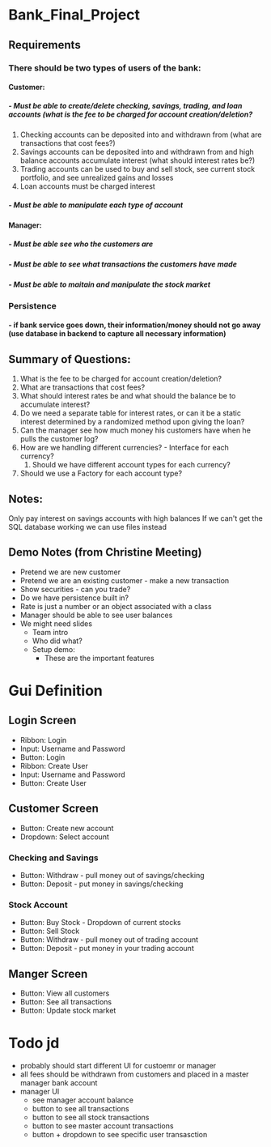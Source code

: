 # Bank_Final_Project

## Requirements
### There should be two types of users of the bank:
#### Customer:
##### - Must be able to create/delete checking, savings, trading, and loan accounts (what is the fee to be charged for account creation/deletion?   
1. Checking accounts can be deposited into and withdrawn from (what are transactions that cost fees?)
2. Savings accounts can be deposited into and withdrawn from and high balance accounts accumulate interest (what should interest rates be?)
3. Trading accounts can be used to buy and sell stock, see current stock portfolio, and see unrealized gains and losses
4. Loan accounts must be charged interest 
##### - Must be able to manipulate each type of account
#### Manager:
##### - Must be able see who the customers are
##### - Must be able to see what transactions the customers have made
##### - Must be able to maitain and manipulate the stock market

### Persistence 
#### - if bank service goes down, their information/money should not go away (use database in backend to capture all necessary information)

## Summary of Questions:
1. What is the fee to be charged for account creation/deletion?
2. What are transactions that cost fees?
3. What should interest rates be and what should the balance be to accumulate interest?
4. Do we need a separate table for interest rates, or can it be a static interest determined by a randomized method upon giving the loan?
5. Can the manager see how much money his customers have when he pulls the customer log?
6. How are we handling different currencies? - Interface for each currency?
   1. Should we have different account types for each currency? 
7. Should we use a Factory for each account type? 
## Notes:
Only pay interest on savings accounts with high balances
If we can't get the SQL database working we can use files instead

## Demo Notes (from Christine Meeting)

- Pretend we are new customer
- Pretend we are an existing customer - make a new transaction
- Show securities - can you trade?
- Do we have persistence built in?
- Rate is just a number or an object associated with a class
- Manager should be able to see user balances
- We might need slides
   - Team intro
   - Who did what?
   - Setup demo:
      - These are the important features

# Gui Definition 
## Login Screen
- Ribbon: Login 
- Input: Username and Password
- Button: Login 
- Ribbon: Create User
- Input: Username and Password
- Button: Create User 
## Customer Screen
- Button: Create new account 
- Dropdown: Select account
### Checking and Savings
- Button: Withdraw - pull money out of savings/checking 
- Button: Deposit - put money in savings/checking 
### Stock Account 
- Button: Buy Stock - Dropdown of current stocks
- Button: Sell Stock 
- Button: Withdraw - pull money out of trading account 
- Button: Deposit - put money in your trading account 
## Manger Screen
- Button: View all customers 
- Button: See all transactions 
- Button: Update stock market

# Todo jd
* probably should start different UI for custoemr or manager
* all fees should be withdrawn from customers and placed in a master manager bank account
* manager UI
  * see manager account balance
  * button to see all transactions
  * button to see all stock transactions
  * button to see master account transactions
  * button + dropdown to see specific user transasction